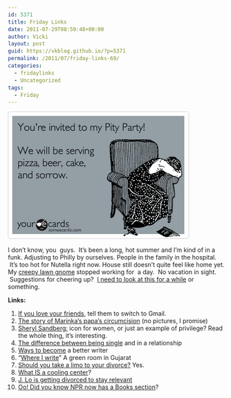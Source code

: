 ```yaml
---
id: 5371
title: Friday Links
date: 2011-07-29T08:59:48+00:00
author: Vicki
layout: post
guid: https://vkblog.github.io/?p=5371
permalink: /2011/07/friday-links-69/
categories:
  - fridaylinks
  - Uncategorized
tags:
  - Friday
---
```

[<img class="aligncenter size-full wp-image-5372" title="6cb3a74e043eee1001521e28846d888f" src="https://raw.githubusercontent.com/vkblog/vkblog.github.io/master/public/img/2011/07/6cb3a74e043eee1001521e28846d888f.png" alt="" width="420" height="294" />](https://raw.githubusercontent.com/vkblog/vkblog.github.io/master/public/img/2011/07/6cb3a74e043eee1001521e28846d888f.png)

I don&#8217;t know, you  guys.  It&#8217;s been a long, hot summer and I&#8217;m kind of in a funk. Adjusting to Philly by ourselves. People in the family in the hospital.  It&#8217;s too hot for Nutella right now. House still doesn&#8217;t quite feel like home yet. My <a href="https://vkblog.github.io/2011/05/26/pics-from-around-the-house/" target="_blank">creepy lawn gnome</a> stopped working for  a day.  No vacation in sight.  Suggestions for cheering up?  <a href="http://www.google.com/search?q=animals+in+sweaters&um=1&ie=UTF-8&tbm=isch&source=og&sa=N&hl=en&tab=wi&biw=1047&bih=663#hl=en&ds=i&pq=animals%20in%20sweaters&xhr=t&q=animals+wearing+sweaters&cp=24&pf=p&sclient=psy&um=1&tbm=isch&sa=1&source=hp&aq=f&aqi=&aql=&oq=animals+wearing+sweaters&pbx=1&bav=on.2,or.r_gc.r_pw.&fp=b6a542dfe53b5f42&biw=1047&bih=663" target="_blank">I need to look at this for a while</a> or something.

**Links:**

  1. <a href="http://www.emailintervention.com/" target="_blank">If you love your friends</a>, tell them to switch to Gmail.
  2. <a href="http://www.motherhoodinnyc.com/papa-and-his-circumcision" target="_blank">The story of Marinka&#8217;s papa&#8217;s circumcision</a> (no pictures, I promise)
  3. <a href="http://www.newyorker.com/reporting/2011/07/11/110711fa_fact_auletta?currentPage=1" target="_blank">Sheryl Sandberg:</a> icon for women, or just an example of privilege? Read the whole thing, it&#8217;s interesting.
  4. <a href="http://nicoleisbetter.com/single-girl-behaviors-evolving-happiness-and-a-not-so-subtle-indication-of-where-all-the-judgmental-haters-can-shove-their-catty-opinions" target="_blank">The difference between being single</a> and in a relationship
  5. <a href="http://terribleminds.com/ramble/2011/07/26/25-ways-to-become-a-better-writer/" target="_blank">Ways to become</a> a better writer
  6. &#8220;<a href="http://therumpus.net/2011/07/where-i-write-14-a-green-room-in-gujarat/" target="_blank">Where I write</a>&#8221; A green room in Gujarat
  7. <a href="http://www.citizenofthemonth.com/2011/07/27/in-the-limo/" target="_blank">Should you take a limo to your divorce?</a> Yes.
  8. <a href="http://www.theawl.com/2011/07/inside-new-york-citys-cooling-centers" target="_blank">What IS a cooling center</a>?
  9. <a href="http://www.annehelenpetersen.com/?p=2658" target="_blank">J. Lo is getting divorced to stay relevant</a>
 10. <a href="http://www.npr.org/books/" target="_blank">Oo! Did you know NPR now has a Books section</a>?